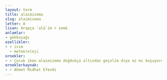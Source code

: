 ```yaml
---
layout: term
title: alaimisema
slug: alaimisema
letter: A
lisan: Arapça ʿalā´im + semā
anlamlar:
- gökkuşağı
ozellikler:
- - isim
  - meteoroloji
ornekler:
- - Çocuk iken alaimisema doğdukça altından geçelim diye az mı koşuyorduk!
orneklerkaynak:
- - Ahmet Midhat Efendi
---
```

